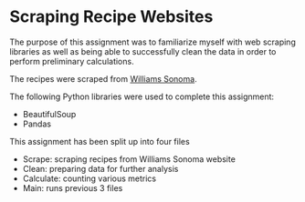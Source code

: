# Scraping Recipe Websites
The purpose of this assignment was to familiarize myself with web scraping libraries as well as being able to successfully clean the data in order to perform preliminary calculations. 

The recipes were scraped from [Williams Sonoma](https://www.williams-sonoma.com/recipe/).

The following Python libraries were used to complete this assignment:
- BeautifulSoup
- Pandas

This assignment has been split up into four files
- Scrape: scraping recipes from Williams Sonoma website
- Clean: preparing data for further analysis
- Calculate: counting various metrics 
- Main: runs previous 3 files
